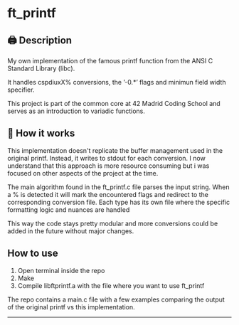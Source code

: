 # ft_printf


 
## :printer: Description

My own implementation of the famous printf function from the ANSI C Standard Library (libc).

It handles cspdiuxX% conversions, the ’-0.*’ flags and minimun field width specifier.

This project is part of the common core at 42 Madrid Coding School and serves as an introduction to variadic functions.

## :nut_and_bolt: How it works

This implementation doesn't replicate the buffer management used in the original printf. Instead, it writes to stdout for each conversion. I now understand that this approach is more resource consuming but i was focused on other aspects of the project at the time.

The main algorithm  found in the ft_printf.c file parses the input string. When a % is detected it will mark the encountered flags and redirect to the corresponding conversion file. Each type has its own file where the specific formatting logic and nuances are handled

This way the code stays pretty modular and more conversions could be added in the future without major changes.



## How to use



1. Open terminal inside the repo
2. Make
3. Compile libftprintf.a with the file where you want to use ft_printf

The repo contains a main.c file with a few examples comparing the output of the original printf vs this implementation. 






---
